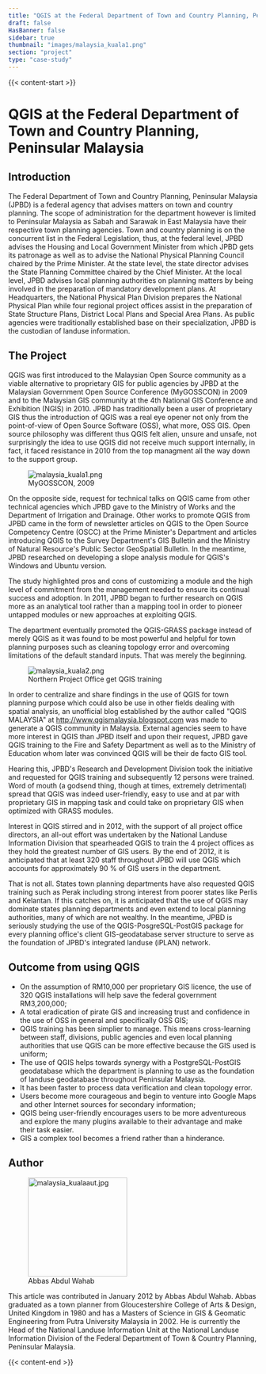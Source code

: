 ```yaml
---
title: "QGIS at the Federal Department of Town and Country Planning, Peninsular Malaysia"
draft: false
HasBanner: false
sidebar: true
thumbnail: "images/malaysia_kuala1.png"
section: "project"
type: "case-study"
---
```

{{< content-start >}}

# QGIS at the Federal Department of Town and Country Planning, Peninsular Malaysia

## Introduction

The Federal Department of Town and Country Planning, Peninsular Malaysia (JPBD) is a federal agency that advises matters on town and country planning. The scope of administration for the department however is limited to Peninsular Malaysia as Sabah and Sarawak in East Malaysia have their respective town planning agencies. Town and country planning is on the concurrent list in the Federal Legislation, thus, at the federal level, JPBD advises the Housing and Local Government Minister from which JPBD gets its patronage as well as to advise the National Physical Planning Council chaired by the Prime Minister. At the state level, the state director advises the State Planning Committee chaired by the Chief Minister. At the local level, JPBD advises local planning authorities on planning matters by being involved in the preparation of mandatory development plans. At Headquarters, the National Physical Plan Division prepares the National Physical Plan while four regional project offices assist in the preparation of State Structure Plans, District Local Plans and Special Area Plans. As public agencies were traditionally established base on their specialization, JPBD is the custodian of landuse information.

## The Project

QGIS was first introduced to the Malaysian Open Source community as a viable alternative to proprietary GIS for public agencies by JPBD at the Malaysian Government Open Source Conference (MyGOSSCON) in 2009 and to the Malaysian GIS community at the 4th National GIS Conference and Exhibition (NGIS) in 2010. JPBD has traditionally been a user of proprietary GIS thus the introduction of QGIS was a real eye opener not only from the point-of-view of Open Source Software (OSS), what more, OSS GIS. Open source philosophy was different thus QGIS felt alien, unsure and unsafe, not surprisingly the idea to use QGIS did not receive much support internally, in fact, it faced resistance in 2010 from the top managment all the way down to the support group.

<figure>
<img src="../images/malaysia_kuala1.png" class="align-right" alt="malaysia_kuala1.png" />
<figcaption>MyGOSSCON, 2009</figcaption>
</figure>

On the opposite side, request for technical talks on QGIS came from other technical agencies which JPBD gave to the Ministry of Works and the Department of Irrigation and Drainage. Other works to promote QGIS from JPBD came in the form of newsletter articles on QGIS to the Open Source Competency Centre (OSCC) at the Prime Minister\'s Department and articles introducing QGIS to the Survey Department\'s GIS Bulletin and the Ministry of Natural Resource\'s Public Sector GeoSpatial Bulletin. In the meantime, JPBD researched on developing a slope analysis module for QGIS\'s Windows and Ubuntu version.

The study highlighted pros and cons of customizing a module and the high level of commitment from the management needed to ensure its continual success and adoption. In 2011, JPBD began to further research on QGIS more as an analytical tool rather than a mapping tool in order to pioneer untapped modules or new approaches at exploiting QGIS.

The department eventually promoted the QGIS-GRASS package instead of merely QGIS as it was found to be most powerful and helpful for town planning purposes such as cleaning topology error and overcoming limitations of the default standard inputs. That was merely the beginning.

<figure>
<img src="../images/malaysia_kuala2.png" class="align-right" alt="malaysia_kuala2.png" />
<figcaption>Northern Project Office get QGIS training</figcaption>
</figure>

In order to centralize and share findings in the use of QGIS for town planning purpose which could also be use in other fields dealing with spatial analysis, an unofficial blog established by the author called "QGIS MALAYSIA" at <http://www.qgismalaysia.blogspot.com> was made to generate a QGIS community in Malaysia. External agencies seem to have more interest in QGIS than JPBD itself and upon their request, JPBD gave QGIS training to the Fire and Safety Department as well as to the Ministry of Education whom later was convinced QGIS will be their de facto GIS tool.

Hearing this, JPBD\'s Research and Development Division took the initiative and requested for QGIS training and subsequently 12 persons were trained. Word of mouth (a godsend thing, though at times, extremely detrimental) spread that QGIS was indeed user-friendly, easy to use and at par with proprietary GIS in mapping task and could take on proprietary GIS when optimized with GRASS modules.

Interest in QGIS stirred and in 2012, with the support of all project office directors, an all-out effort was undertaken by the National Landuse Information Division that spearheaded QGIS to train the 4 project offices as they hold the greatest number of GIS users. By the end of 2012, it is anticipated that at least 320 staff throughout JPBD will use QGIS which accounts for approximately 90 % of GIS users in the department.

That is not all. States town planning departments have also requested QGIS training such as Perak including strong interest from poorer states like Perlis and Kelantan. If this catches on, it is anticipated that the use of QGIS may dominate states planning departments and even extend to local planning authorities, many of which are not wealthy. In the meantime, JPBD is seriously studying the use of the QGIS-PosgreSQL-PostGIS package for every planning office\'s client GIS-geodatabase server structure to serve as the foundation of JPBD\'s integrated landuse (iPLAN) network.

## Outcome from using QGIS

-   On the assumption of RM10,000 per proprietary GIS licence, the use of 320 QGIS installations will help save the federal government RM3,200,000;
-   A total eradication of pirate GIS and increasing trust and confidence in the use of OSS in general and specifically OSS GIS;
-   QGIS training has been simplier to manage. This means cross-learning between staff, divisions, public agencies and even local planning authorities that use QGIS can be more effective because the GIS used is uniform;
-   The use of QGIS helps towards synergy with a PostgreSQL-PostGIS geodatabase which the department is planning to use as the foundation of landuse geodatabase throughout Peninsular Malaysia.
-   It has been faster to process data verification and clean topology error.
-   Users become more courageous and begin to venture into Google Maps and other Internet sources for secondary information;
-   QGIS being user-friendly encourages users to be more adventureous and explore the many plugins available to their advantage and make their task easier.
-   GIS a complex tool becomes a friend rather than a hinderance.

## Author

<figure>
<img src="../images/malaysia_kualaaut.jpg" class="align-left" height="200" alt="malaysia_kualaaut.jpg" />
<figcaption>Abbas Abdul Wahab</figcaption>
</figure>

This article was contributed in January 2012 by Abbas Abdul Wahab. Abbas graduated as a town planner from Gloucestershire College of Arts & Design, United Kingdom in 1980 and has a Masters of Science in GIS & Geomatic Engineering from Putra University Malaysia in 2002. He is currently the Head of the National Landuse Information Unit at the National Landuse Information Division of the Federal Department of Town & Country Planning, Peninsular Malaysia.

{{< content-end >}}
